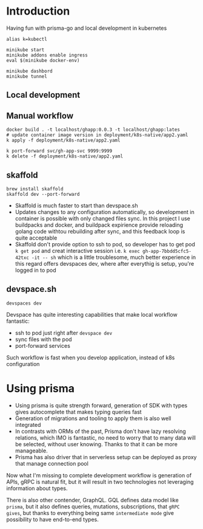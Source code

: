 # Introduction

Having fun with prisma-go and local development in kubernetes

```
alias k=kubectl

minikube start
minikube addons enable ingress
eval $(minikube docker-env)

minikube dashbord
minikube tunnel
```

## Local development
## Manual workflow
```
docker build . -t localhost/ghapp:0.0.3 -t localhost/ghapp:lates
# update container image version in deployment/k8s-native/app2.yaml 
k apply -f deployment/k8s-native/app2.yaml 

k port-forward svc/gh-app-svc 9999:9999
k delete -f deployment/k8s-native/app2.yaml
```

## skaffold
```
brew install skaffold
skaffold dev --port-forward
```

- Skaffold is much faster to start than devspace.sh
- Updates changes to any configuration automatically, so development in container is possible with only changed files sync. 
  In this project I use buildpacks and docker, and buildpack expirience provide reloading golang code withtou rebuilding after sync,
  and this feedback loop is quite acceptable
- Skaffold don't provide option to ssh to pod, so developer has to get pod `k get pod` and creat interactive session i.e. `k exec gh-app-7bbdd5cfc5-42txc -it -- sh` 
  which is a little troublesome, much better experience in this regard offers devspaces dev, where after everythig is setup, you're logged in to pod


## devspace.sh
```
devspaces dev
```

Devspace has quite interesting capabilities that make local workflow fantastic:
- ssh to pod just right after `devspace dev`
- sync files with the pod
- port-forward services

Such workflow is fast when you develop application, instead of k8s configuration


# Using prisma
- Using prisma is quite strength forward, generation of SDK with types gives autocomplete that makes typing queries fast
- Generation of migrations and tooling to apply them is also well integrated
- In contrasts with ORMs of the past, Prisma don't have lazy resolving relations, which IMO is fantastic,
  no need to worry that to many data will be selected, without user knowing. Thanks to that it can be more manageable. 
- Prisma has also driver that in serverless setup can be deployed as proxy that manage connection pool

Now what I'm missing to complete development workflow is generation of APIs, gRPC is natural fit, 
but it will result in two technologies not leveraging information about types.

There is also other contender, GraphQL. GQL defines data model like `prisma`, but it also defines queries, mutations, subscriptions, that `gRPC gives`, 
but thanks to everything being same `intermediate mode` give possibility to have end-to-end types.